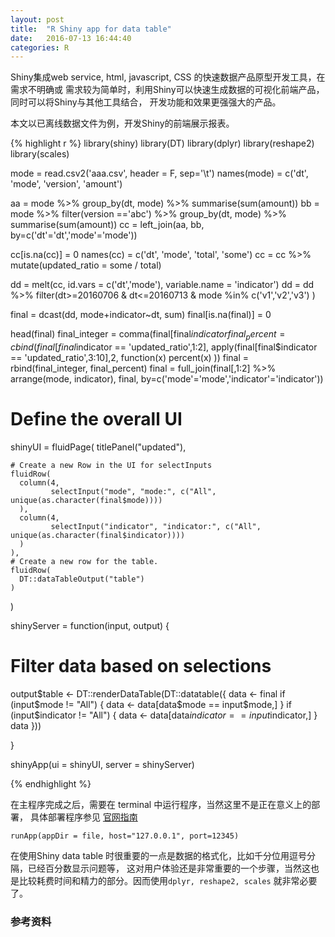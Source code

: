 ```yaml
---
layout: post
title:  "R Shiny app for data table"
date:   2016-07-13 16:44:40
categories: R
---
```


Shiny集成web service, html, javascript, CSS 的快速数据产品原型开发工具，在需求不明确或
需求较为简单时，利用Shiny可以快速生成数据的可视化前端产品，同时可以将Shiny与其他工具结合，
开发功能和效果更强强大的产品。

本文以已离线数据文件为例，开发Shiny的前端展示报表。

{% highlight r %}
library(shiny)
library(DT)
library(dplyr)
library(reshape2)
library(scales)

mode = read.csv2('aaa.csv', header = F, sep='\t')
names(mode) = c('dt', 'mode', 'version', 'amount')

aa = mode %>% group_by(dt, mode) %>% summarise(sum(amount))
bb = mode %>% filter(version =='abc') %>% group_by(dt, mode) %>% summarise(sum(amount))
cc = left_join(aa, bb, by=c('dt'='dt','mode'='mode'))

cc[is.na(cc)] = 0
names(cc) = c('dt', 'mode', 'total', 'some')
cc = cc %>% mutate(updated_ratio = some / total)

dd = melt(cc, id.vars = c('dt','mode'), variable.name = 'indicator')
dd = dd %>% filter(dt>=20160706 & dt<=20160713 & mode %in% c('v1','v2','v3') )


final = dcast(dd, mode+indicator~dt, sum)
final[is.na(final)] = 0

head(final)
final_integer = comma(final[final$indicator %in% c('total', 'some'),])
final_percent = cbind(final[final$indicator == 'updated_ratio',1:2], apply(final[final$indicator == 'updated_ratio',3:10],2, function(x) percent(x) ))
final = rbind(final_integer, final_percent)
final = full_join(final[,1:2] %>% arrange(mode, indicator), final, by=c('mode'='mode','indicator'='indicator'))


# Define the overall UI
shinyUI = fluidPage(
    titlePanel("updated"),
    
    # Create a new Row in the UI for selectInputs
    fluidRow(
      column(4,
             selectInput("mode", "mode:", c("All", unique(as.character(final$mode))))
      ),
      column(4,
             selectInput("indicator", "indicator:", c("All", unique(as.character(final$indicator))))
      )
    ),
    # Create a new row for the table.
    fluidRow(
      DT::dataTableOutput("table")
    )
)

shinyServer = function(input, output) {
  
  # Filter data based on selections
  output$table <- DT::renderDataTable(DT::datatable({
    data <- final
    if (input$mode != "All") {
      data <- data[data$mode == input$mode,]
    }
    if (input$indicator != "All") {
      data <- data[data$indicator == input$indicator,]
    }
    data
  }))
  
}

shinyApp(ui = shinyUI, server = shinyServer)

{% endhighlight %}

在主程序完成之后，需要在 terminal 中运行程序，当然这里不是正在意义上的部署，
具体部署程序参见 [官网指南][shiny deploy]

`runApp(appDir = file, host="127.0.0.1", port=12345)`

在使用Shiny data table 时很重要的一点是数据的格式化，比如千分位用逗号分隔，已经百分数显示问题等，
这对用户体验还是非常重要的一个步骤，当然这也是比较耗费时间和精力的部分。因而使用`dplyr, reshape2, scales`
就非常必要了。



### 参考资料
[shiny deploy]:http://shiny.rstudio.com/deploy/

